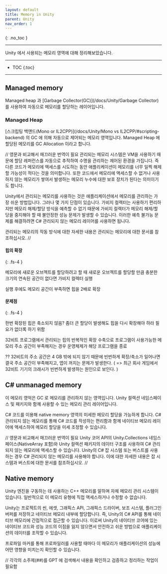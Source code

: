 ```yaml
---
layout: default
title: Memory in Unity
parent: Unity
nav_order: 1
---
```


{: .no_toc }

---
Unity 에서 사용되는 메모리 영역에 대해 정리해보았습니다.

---
- TOC
{:toc}
---

## Managed memory

Managed heap 과 [Garbage Collector(GC)](/docs/Unity/Garbage Collector) 를 사용하여 자동으로 메모리를 할당하는 레이어입니다.

### Managed Heap

[스크립팅 백앤드(Mono or IL2CPP)](/docs/Unity/Mono vs IL2CPP/#scripting-backend) 의 GC 에 의해 자동으로 제어되는 메모리 영역입니다. Managed Heap 에 할당된 메모리를 GC Allocation 이라고 합니다.


<!-- // 잘 이해가 되지않아 다음에 추가하기 -->
<!-- ### The scripting stack -->
<!-- ### Native VM memory -->

// 영문과 비교해서 매끄러운 번역이 필요
관리되는 메모리 시스템은 VM을 사용하기 때문에 할당 레퍼런스를 자동으로 추적하여 수명을 관리하는 제어된 환경을 가집니다. 즉 다른 코드가 메모리에 액세스를 시도하는 동안 애플리케이션이 메모리를 너무 일찍 해제할 가능성이 적다는 것을 의미합니다. 또한 코드에서 메모리에 액세스할 수 없거나 사용하지 않는 메모리가 쌓여서 발생하는 메모리 누수에 대한 보호 장치가 된다는 의미이기도 합니다.

Unity에서 관리되는 메모리를 사용하는 것은 애플리케이션에서 메모리를 관리하는 가장 쉬운 방법입니다. 그러나 몇 가지 단점이 있습니다. 가비지 컬렉터는 사용하기 편리하지만 메모리 해제/할당 방식을 예측할 수 없기 때문에 가비지 컬렉터가 메모리 해제/할당을 중지해야 할 때 불안정한 성능 문제가 발생할 수 있습니다. 이러한 예측 불가능 문제를 해결하려면 C# 관리되지 않는 메모리 레이어를 사용하면 됩니다.

관리되는 메모리의 작동 방식에 대한 자세한 내용은 관리되는 메모리에 대한 문서를 참조하십시오.
//


#### 힙의 확장
{: .fs-4 }

메모리에 새로운 오브젝트를 할당하려고 할 때 새로운 오브젝트를 할당할 만큼 충분한 크기의 연속된 공간이 없다면 가비지 컬렉터 실행

실행 후에도 메모리 공간이 부족하면 힙을 2배로 확장

#### 문제점
{: .fs-4 }

한번 확장된 힙은 축소되지 않음? 좀더 큰 할당이 발생해도 힙을 다시 확장해야 하라 필요가 없더록 하기 위함

32비트 프로그램에서 관리되는 힙의 반복적인 확장 수축으로 프로그램이 사용가능한 메모리 주소 공간이 부족해지는 경우 운영체제가 해당 프로그램을 종료

??
32비트의 주소 공간은 4 GB 밖에 되지 않기 때문에 빈번하게 확장/축소가 일어나면결국 주소 공간이 부족해지고, 앱이 꺼지는 문제가 발생한다.
( => 최근 회사 게임에서 32비트 기기의 크래시가 빈번하게 발생하는 원인으로 보인다. ) 


## C# unmanaged memory

이 메모리 영억은 GC 로 메모리를 관리하지 않는 영역입니다. Unity 컬렉션 네임스페이스 및 패키지와 함께 사용할 수 있는 메모리 관리 레이어입니다.

C# 코드를 이용해 native memory 영역의 미세한 메모리 할당을 가능하게 합니다.
C# 관리되지 않는 메모리를 통해 C# 코드를 작성하는 편리함과 함께 네이티브 메모리 레이어에 액세스하여 메모리 할당을 미세 조정할 수 있습니다.

// 영문과 비교해서 매끄러운 번역이 필요
Unity 코어 API의 Unity.Collections 네임스페이스(NativeArray 포함)와 Unity 컬렉션 패키지의 데이터 구조를 사용하여 C# 관리되지 않는 메모리에 액세스할 수 있습니다. Unity의 C# 잡 시스템 또는 버스트를 사용하는 경우 C# 관리되지 않는 메모리를 사용해야 합니다. 이에 대한 자세한 내용은 잡 시스템과 버스트에 대한 문서를 참조하십시오.
//

## Native memory

Unity 엔진을 구동하는 데 사용하는 C++ 메모리를 말하며 자체 메모리 관리 시스템이 있습니다. 일반적으로 이 메모리 유형에 직접 액세스하거나 수정할 수 없습니다.

Unity는 프로젝트의 씬, 에셋, 그래픽스 API, 그래픽스 드라이버, 보조 시스템, 플러그인 버퍼를 저장하고 네이티브 메모리 내부에 할당합니다. 즉, Unity의 C# API를 통해 네이티브 메모리에 간접적으로 접근할 수 있습니다. 이로써 Unity의 네이티브 코어에 있는 네이티브 코드와 성능 코드의 이점을 잃지 않으면서 안전하고 쉬운 방법으로 애플리케이션의 데이터를 조작할 수 있습니다.

프로파일 마커를 통해 프로파일러를 사용할 때마다 이 메모리가 애플리케이션의 성능에 어떤 영향을 미치는지 확인할 수 있습니다.

// 각각의 소주제(##)를 GPT 에 검색해서 내용을 확인하고 검증하고 정리하는 작업이 필요함
